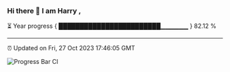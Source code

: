 ### Hi there 👋 I am Harry , 

⏳ Year progress { ████████████████████████▁▁▁▁▁▁ } 82.12 %

---

⏰ Updated on Fri, 27 Oct 2023 17:46:05 GMT

![Progress Bar CI](https://github.com/duykhang68/duykhang68/workflows/Progress%20Bar%20CI/badge.svg)
